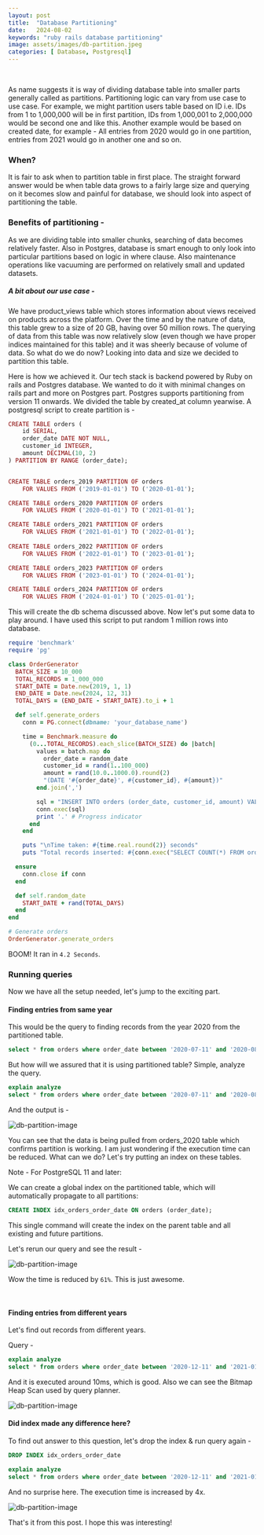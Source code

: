 ```yaml
---
layout: post
title:  "Database Partitioning"
date:   2024-08-02
keywords: "ruby rails database partitioning"
image: assets/images/db-partition.jpeg
categories: [ Database, Postgresql]
---
```


<br>

As name suggests it is way of dividing database table into smaller parts generally called as partitions. Partitioning logic can vary from use case to use case. For example, we might partition users table based on ID i.e. IDs from 1 to 1,000,000 will be in first partition, IDs from 1,000,001 to 2,000,000 would be second one and like this. Another example would be based on created date, for example - All entries from 2020 would go in one partition, entries from 2021 would go in another one and so on.

### When?

It is fair to ask when to partition table in first place. The straight forward answer would be when table data grows to a fairly large size and querying on it becomes slow and painful for database, we should look into aspect of partitioning the table.

### Benefits of partitioning -

As we are dividing table into smaller chunks, searching of data becomes relatively faster. Also in Postgres, database is smart enough to only look into particular partitions based on logic in where clause.
Also maintenance operations like vacuuming are performed on relatively small and updated datasets.


##### A bit about our use case -

We have product_views table which stores information about views received on products across the platform. Over the time and by the nature of data, this table grew to a size of 20 GB, having over 50 million rows. The querying of data from this table was now relatively slow (even though we have proper indices maintained for this table) and it was sheerly because of volume of data. So what do we do now? Looking into data and size we decided to partition this table. 


Here is how we achieved it. Our tech stack is backend powered by Ruby on rails and Postgres database. We wanted to do it with minimal changes on rails part and more on Postgres part. Postgres supports partitioning from version 11 onwards. We divided the table by created_at column yearwise. A postgresql script to create partition is -

```ruby
CREATE TABLE orders (
    id SERIAL,
    order_date DATE NOT NULL,
    customer_id INTEGER,
    amount DECIMAL(10, 2)
) PARTITION BY RANGE (order_date);


CREATE TABLE orders_2019 PARTITION OF orders
    FOR VALUES FROM ('2019-01-01') TO ('2020-01-01');

CREATE TABLE orders_2020 PARTITION OF orders
    FOR VALUES FROM ('2020-01-01') TO ('2021-01-01');

CREATE TABLE orders_2021 PARTITION OF orders
    FOR VALUES FROM ('2021-01-01') TO ('2022-01-01');
    
CREATE TABLE orders_2022 PARTITION OF orders
    FOR VALUES FROM ('2022-01-01') TO ('2023-01-01');

CREATE TABLE orders_2023 PARTITION OF orders
    FOR VALUES FROM ('2023-01-01') TO ('2024-01-01');

CREATE TABLE orders_2024 PARTITION OF orders
    FOR VALUES FROM ('2024-01-01') TO ('2025-01-01');
```

This will create the db schema discussed above. Now let's put some data to play around. I have used this
script to put random 1 million rows into database.

```ruby
require 'benchmark'
require 'pg'

class OrderGenerator
  BATCH_SIZE = 10_000
  TOTAL_RECORDS = 1_000_000
  START_DATE = Date.new(2019, 1, 1)
  END_DATE = Date.new(2024, 12, 31)
  TOTAL_DAYS = (END_DATE - START_DATE).to_i + 1

  def self.generate_orders
    conn = PG.connect(dbname: 'your_database_name')

    time = Benchmark.measure do
      (0...TOTAL_RECORDS).each_slice(BATCH_SIZE) do |batch|
        values = batch.map do
          order_date = random_date
          customer_id = rand(1..100_000)
          amount = rand(10.0..1000.0).round(2)
          "(DATE '#{order_date}', #{customer_id}, #{amount})"
        end.join(',')

        sql = "INSERT INTO orders (order_date, customer_id, amount) VALUES #{values}"
        conn.exec(sql)
        print '.' # Progress indicator
      end
    end

    puts "\nTime taken: #{time.real.round(2)} seconds"
    puts "Total records inserted: #{conn.exec("SELECT COUNT(*) FROM orders").getvalue(0,0)}"

  ensure
    conn.close if conn
  end

  def self.random_date
    START_DATE + rand(TOTAL_DAYS)
  end
end

# Generate orders
OrderGenerator.generate_orders
```

BOOM! It ran in `4.2 Seconds`.


### Running queries

Now we have all the setup needed, let's jump to the exciting part.

#### Finding entries from same year

This would be the query to finding records from the year 2020 from the partitioned table.

```sql
select * from orders where order_date between '2020-07-11' and '2020-08-11'
```

But how will we assured that it is using partitioned table? Simple, analyze the query.

```sql
explain analyze
select * from orders where order_date between '2020-07-11' and '2020-08-11'
```

And the output is -

<img src="{{ '/assets/images/db-partition-1.png' | prepend: site.baseurl }}" alt="db-partition-image">

You can see that the data is being pulled from orders_2020 table which confirms partition is working. I am
just wondering if the execution time can be reduced. What can we do? Let's try putting an index on these tables.

Note - For PostgreSQL 11 and later:

We can create a global index on the partitioned table, which will automatically propagate to all partitions:

```sql
CREATE INDEX idx_orders_order_date ON orders (order_date);
```

This single command will create the index on the parent table and all existing and future partitions.

Let's rerun our query and see the result -

<img src="{{ '/assets/images/db-partition-2.png' | prepend: site.baseurl }}" alt="db-partition-image">

Wow the time is reduced by `61%`. This is just awesome.

<br>

#### Finding entries from different years

Let's find out records from different years.

Query -

```sql
explain analyze
select * from orders where order_date between '2020-12-11' and '2021-01-11'
```

And it is executed around 10ms, which is good. Also we can see the Bitmap Heap Scan used by query planner.

<img src="{{ '/assets/images/db-partition-3.png' | prepend: site.baseurl }}" alt="db-partition-image">


#### Did index made any difference here?

To find out answer to this question, let's drop the index & run query again -

```sql
DROP INDEX idx_orders_order_date

explain analyze
select * from orders where order_date between '2020-12-11' and '2021-01-11'
```

And no surprise here. The execution time is increased by 4x.

<img src="{{ '/assets/images/db-partition-4.png' | prepend: site.baseurl }}" alt="db-partition-image">


That's it from this post. I hope this was interesting!